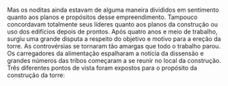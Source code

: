 ﻿Mas os noditas ainda estavam de alguma maneira divididos em sentimento quanto aos planos e propósitos desse empreendimento. Tampouco concordavam totalmente seus líderes quanto aos planos da construção ou uso dos edifícios depois de prontos. Após quatro anos e meio de trabalho, surgiu uma grande disputa a respeito do objetivo e motivo para a ereção da torre. As controvérsias se tornaram tão amargas que todo o trabalho parou. Os carregadores da alimentação espalharam a notícia da dissensão e grandes números das tribos começaram a se reunir no local da construção. Três diferentes pontos de vista foram expostos para o propósito da construção da torre: